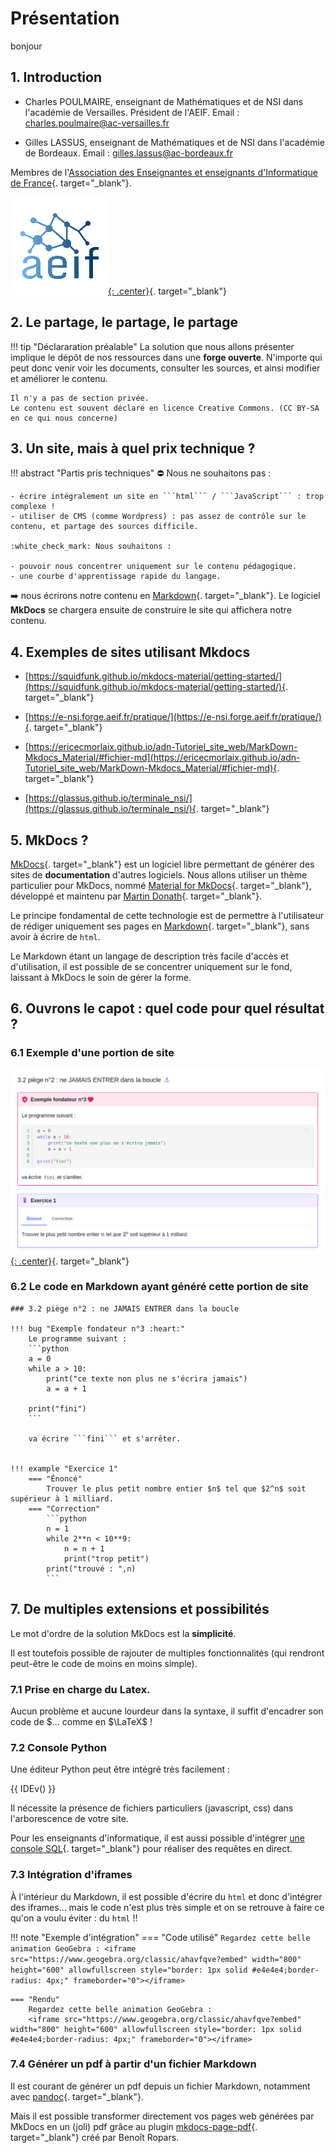 # Présentation

bonjour

## 1. Introduction

- Charles POULMAIRE, enseignant de Mathématiques et de NSI dans l'académie de Versailles. Président de l'AEIF. Email : charles.poulmaire@ac-versailles.fr

- Gilles LASSUS, enseignant de Mathématiques et de NSI dans l'académie de Bordeaux. Email : gilles.lassus@ac-bordeaux.fr

Membres de l'[Association des Enseignantes et enseignants d'Informatique de France](/AEIF/AEIF/){. target="_blank"}.

[![image](data/aeif_small.png){: .center}](https://aeif.fr/){. target="_blank"}




## 2. Le partage, le partage, le partage

!!! tip "Déclararation préalable"
    La solution que nous allons présenter implique le dépôt de nos ressources dans une **forge ouverte**. N'importe qui peut donc venir voir les documents, consulter les sources, et ainsi modifier et améliorer le contenu.

    Il n'y a pas de section privée.
    Le contenu est souvent déclaré en licence Creative Commons. (CC BY-SA en ce qui nous concerne)


## 3. Un site, mais à quel prix technique ?

!!! abstract "Partis pris techniques"
    :no_entry: Nous ne souhaitons pas : 

    - écrire intégralement un site en ```html``` / ```JavaScript``` : trop complexe !
    - utiliser de CMS (comme Wordpress) : pas assez de contrôle sur le contenu, et partage des sources difficile.

    :white_check_mark: Nous souhaitons :

    - pouvoir nous concentrer uniquement sur le contenu pédagogique.
    - une courbe d'apprentissage rapide du langage.


:arrow_right: nous écrirons notre contenu en [Markdown](https://fr.wikipedia.org/wiki/Markdown){. target="_blank"}. Le logiciel **MkDocs** se chargera ensuite de construire le site qui affichera notre contenu.


## 4. Exemples de sites utilisant Mkdocs

- [https://squidfunk.github.io/mkdocs-material/getting-started/](https://squidfunk.github.io/mkdocs-material/getting-started/){. target="_blank"}

- [https://e-nsi.forge.aeif.fr/pratique/](https://e-nsi.forge.aeif.fr/pratique/){. target="_blank"}

- [https://ericecmorlaix.github.io/adn-Tutoriel_site_web/MarkDown-Mkdocs_Material/#fichier-md](https://ericecmorlaix.github.io/adn-Tutoriel_site_web/MarkDown-Mkdocs_Material/#fichier-md){. target="_blank"}

- [https://glassus.github.io/terminale_nsi/](https://glassus.github.io/terminale_nsi/){. target="_blank"}


## 5. MkDocs ?

[MkDocs](https://www.mkdocs.org/){. target="_blank"} est un logiciel libre permettant de générer des sites de **documentation** d'autres logiciels. Nous allons utiliser un thème particulier pour MkDocs, nommé [Material for MkDocs](https://squidfunk.github.io/mkdocs-material/){. target="_blank"}, développé et maintenu par [Martin Donath](https://github.com/squidfunk){. target="_blank"}.


Le principe fondamental de cette technologie est de permettre à l'utilisateur de rédiger uniquement ses pages en [Markdown](https://fr.wikipedia.org/wiki/Markdown){. target="_blank"}, sans avoir à écrire de ```html```.

Le Markdown étant un langage de description très facile d'accès et d'utilisation, il est possible de se concentrer uniquement sur le fond, laissant à MkDocs le soin de gérer la forme.



## 6. Ouvrons le capot : quel code pour quel résultat ?

### 6.1 Exemple d'une portion de site 

[![image](data/ex1.png){: .center}](https://glassus.github.io/premiere_nsi/T1_Demarrer_en_Python/1.3_Boucle_while/cours/#32-piege-n2-ne-jamais-entrer-dans-la-boucle){. target="_blank"}

### 6.2 Le code en Markdown ayant généré cette portion de site

```
### 3.2 piège n°2 : ne JAMAIS ENTRER dans la boucle

!!! bug "Exemple fondateur n°3 :heart:"
    Le programme suivant :
    ```python
    a = 0
    while a > 10:
        print("ce texte non plus ne s'écrira jamais")
        a = a + 1
        
    print("fini") 
    ```

    va écrire ```fini``` et s'arrêter.


!!! example "Exercice 1"
    === "Énoncé"
        Trouver le plus petit nombre entier $n$ tel que $2^n$ soit supérieur à 1 milliard.
    === "Correction"
        ```python
        n = 1
        while 2**n < 10**9:
            n = n + 1
            print("trop petit")
        print("trouvé : ",n)
        ```

```

## 7. De multiples extensions et possibilités

Le mot d'ordre de la solution MkDocs est la **simplicité**.

Il est toutefois possible de rajouter de multiples fonctionnalités (qui rendront peut-être le code de moins en moins simple).

### 7.1 Prise en charge du Latex.

Aucun problème et aucune lourdeur dans la syntaxe, il suffit d'encadrer son code de $... comme en $\LaTeX$ !

### 7.2 Console Python

Une éditeur Python peut être intégré très facilement :

{{ IDEv() }}

Il nécessite la présence de fichiers particuliers (javascript, css) dans l'arborescence de votre site.

Pour les enseignants d'informatique, il est aussi possible d'intégrer [une console SQL](https://epithumia.github.io/mkdocs-sqlite-console/usage/#afficher-la-consoleide){. target="_blank"} pour réaliser des requêtes en direct.



### 7.3 Intégration d'iframes

À l'intérieur du Markdown, il est possible d'écrire du ```html``` et donc d'intégrer des iframes... mais le code n'est plus très simple et on se retrouve à faire ce qu'on a voulu éviter : du ```html``` !!

!!! note "Exemple d'intégration"
    === "Code utilisé"
        ```
        Regardez cette belle animation GeoGebra :
        <iframe src="https://www.geogebra.org/classic/ahavfqve?embed" width="800" height="600" allowfullscreen style="border: 1px solid #e4e4e4;border-radius: 4px;" frameborder="0"></iframe>
        ```

    === "Rendu"
        Regardez cette belle animation GeoGebra :
        <iframe src="https://www.geogebra.org/classic/ahavfqve?embed" width="800" height="600" allowfullscreen style="border: 1px solid #e4e4e4;border-radius: 4px;" frameborder="0"></iframe>




### 7.4 Générer un pdf à partir d'un fichier Markdown

Il est courant de générer un pdf depuis un fichier Markdown, notamment avec [pandoc](https://pandoc.org/demos.html){. target="_blank"}.

Mais il est possible transformer directement vos pages web générées par MkDocs en un (joli) pdf grâce au plugin [mkdocs-page-pdf](https://github.com/brospars/mkdocs-page-pdf){. target="_blank"} créé par Benoît Ropars. 